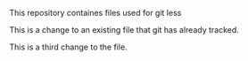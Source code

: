 This repository containes files used for git less

This is a change to an existing file that git has already tracked.

This is a third change to the file.